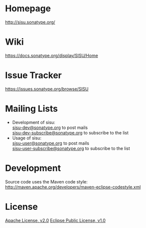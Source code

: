 Homepage
========
<http://sisu.sonatype.org/>

Wiki
====
<https://docs.sonatype.org/display/SISU/Home>

Issue Tracker
=============
<https://issues.sonatype.org/browse/SISU>

Mailing Lists
=============
- Development of sisu:  
  <sisu-dev@sonatype.org> to post mails  
  <sisu-dev-subscribe@sonatype.org> to subscribe to the list
- Usage of sisu:  
  <sisu-user@sonatype.org> to post mails  
  <sisu-user-subscribe@sonatype.org> to subscribe to the list

Development
===========
Source code uses the Maven code style: <http://maven.apache.org/developers/maven-eclipse-codestyle.xml>

License
=======
[Apache License, v2.0](http://www.apache.org/licenses/LICENSE-2.0.txt)
[Eclipse Public License, v1.0](http://www.eclipse.org/legal/epl-v10.html)
